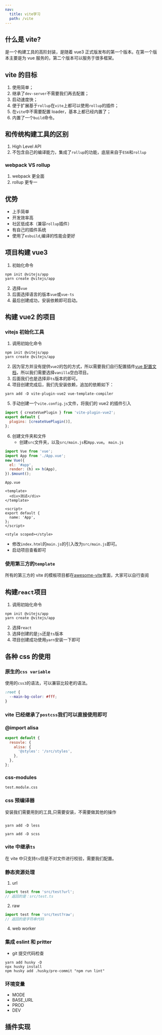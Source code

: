 ```yaml
---
nav:
  title: vite学习
  path: /vite
---
```


## 什么是 vite?

是一个构建工具的高阶封装，是随着 vue3 正式版发布的第一个版本。在第一个版本主要是为 vue 服务的，第二个版本可以服务于很多框架。

## vite 的目标

1. 使用简单；
2. 继承了`dev-server`不需要我们再去配置；
3. 启动速度快；
4. 便于扩展基于`rollup`在`vite`上都可以使用`rollup`的插件；
5. 在`vite`中不需要配置 loader，基本上都已经内置了；
6. 内置了一个`build`命令。

## 和传统构建工具的区别

1. High Level API
2. 不包含自己的编译能力，集成了`rollup`的功能，底层来自于`ES6`和`rollup`

### webpack VS rollup

1. webpack 更全面
2. rollup 更专一

## 优势

- 上手简单
- 开发效率高
- 社区低成本（兼容`rollup`插件）
- 有自己的插件系统
- 使用了`esbuild`,编译的性能会更好

## 项目构建 vue3

1. 初始化命令

```shell
npm init @vitejs/app
yarn create @vitejs/app
```

2. 选择`vue`
3. 后面选择语言的版本`vue`或`vue-ts`
4. 最后创建成功，安装依赖即可启动。

## 构建 vue2 的项目

### vitejs 初始化工具

1. 调用初始化命令

```shell
npm init @vitejs/app
yarn create @vitejs/app
```

2. 因为官方并没有提供`vue2`的包的方式，所以需要我们自行配置插件[vue 配置文档](https://vitejs.dev/guide/features.html#vue)，所以我们需要选择`vanilla`空白项目。
3. 后面我们也是选择非`ts`版本的即可。
4. 项目创建完成后，我们先安装依赖，追加的依赖如下：

```shell
yarn add -D vite-plugin-vue2 vue-template-compiler
```

5. 手动创建一个`vite.config.js`文件，将我们的 vue2 的插件引入

```js
import { createVuePlugin } from 'vite-plugin-vue2';
export default {
  plugins: [createVuePlugin()],
};
```

6. 创建文件夹和文件
   - 创建`src`文件夹，以及`src/main.js`和`App.vue`。
     `main.js`

```js
import Vue from 'vue';
import App from './App.vue';
new Vue({
  el: '#app',
  render: (h) => h(App),
}).$mount();
```

`App.vue`

```vue
<template>
  <div>测试</div>
</template>

<script>
export default {
  name: 'App',
};
</script>

<style scoped></style>
```

- 修改`index.html`的`main.js`的引入改为`src/main.js`即可。
- 启动项目查看即可

### 使用第三方的`template`

所有的第三方的 vite 的模板项目都在[awesome-vite](https://github.com/vitejs/awesome-vite)里面，大家可以自行查阅

## 构建`react`项目

1. 调用初始化命令

```shell
npm init @vitejs/app
yarn create @vitejs/app
```

2. 选择`react`
3. 选择创建的是`js`还是`ts`版本
4. 项目创建成功使用`yarn`安装一下即可

## 各种 css 的使用

### 原生的`css variable`

使用的`css3`的语法，可以兼容比较老的语法。

```css
:root {
  --main-bg-color: #fff;
}
```

### vite 已经继承了`postcss`我们可以直接使用即可

### @import alisa

```js
export default {
  resovle: {
    alisa: {
      '@styles': '/src/styles',
    },
  },
};
```

### css-modules

`test.module.css`

### css 预编译器

安装我们需要用到的工具,只需要安装，不需要做其他的操作

```shell

yarn add -D less

yarn add -D scss

```

### vite 中继承`ts`

在 vite 中只支持`ts`但是不对文件进行校验，需要我们配置。

### 静态资源处理

1. url

```ts
import test from 'src/test?url';
// 返回的是：src/test.ts
```

2. raw

```ts
import test from 'src/test?raw';
// 返回的是字符串代码
```

4. web worker

### 集成 eslint 和 pritter

- git 提交代码检查

```
yarn add husky -D
npx husky install
npm husky add .husky/pre-commit "npm run lint"
```

### 环境变量

- MODE
- BASE_URL
- PROD
- DEV

## 插件实现
